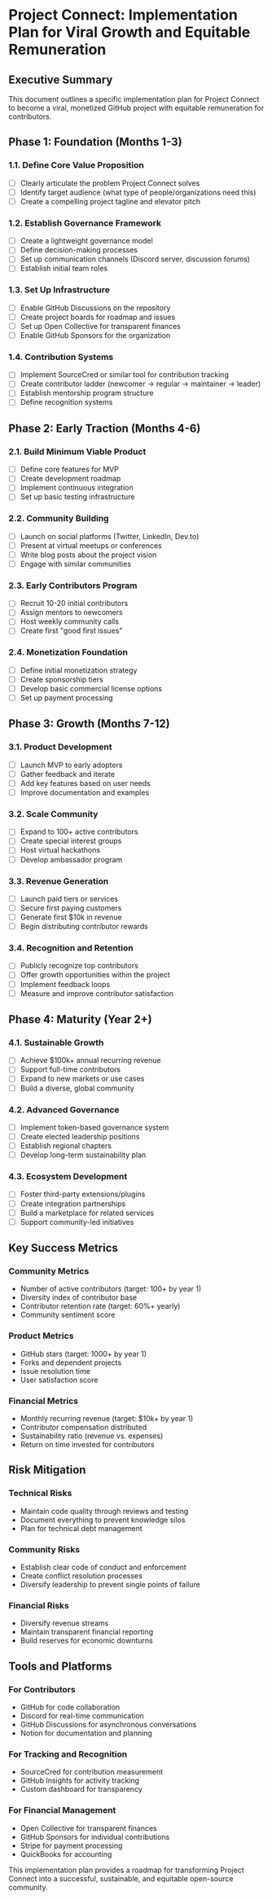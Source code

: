 # Project Connect: Implementation Plan for Viral Growth and Equitable Remuneration

## Executive Summary

This document outlines a specific implementation plan for Project Connect to become a viral, monetized GitHub project with equitable remuneration for contributors.

## Phase 1: Foundation (Months 1-3)

### 1.1. Define Core Value Proposition
- [ ] Clearly articulate the problem Project Connect solves
- [ ] Identify target audience (what type of people/organizations need this)
- [ ] Create a compelling project tagline and elevator pitch

### 1.2. Establish Governance Framework
- [ ] Create a lightweight governance model
- [ ] Define decision-making processes
- [ ] Set up communication channels (Discord server, discussion forums)
- [ ] Establish initial team roles

### 1.3. Set Up Infrastructure
- [ ] Enable GitHub Discussions on the repository
- [ ] Create project boards for roadmap and issues
- [ ] Set up Open Collective for transparent finances
- [ ] Enable GitHub Sponsors for the organization

### 1.4. Contribution Systems
- [ ] Implement SourceCred or similar tool for contribution tracking
- [ ] Create contributor ladder (newcomer → regular → maintainer → leader)
- [ ] Establish mentorship program structure
- [ ] Define recognition systems

## Phase 2: Early Traction (Months 4-6)

### 2.1. Build Minimum Viable Product
- [ ] Define core features for MVP
- [ ] Create development roadmap
- [ ] Implement continuous integration
- [ ] Set up basic testing infrastructure

### 2.2. Community Building
- [ ] Launch on social platforms (Twitter, LinkedIn, Dev.to)
- [ ] Present at virtual meetups or conferences
- [ ] Write blog posts about the project vision
- [ ] Engage with similar communities

### 2.3. Early Contributors Program
- [ ] Recruit 10-20 initial contributors
- [ ] Assign mentors to newcomers
- [ ] Host weekly community calls
- [ ] Create first "good first issues"

### 2.4. Monetization Foundation
- [ ] Define initial monetization strategy
- [ ] Create sponsorship tiers
- [ ] Develop basic commercial license options
- [ ] Set up payment processing

## Phase 3: Growth (Months 7-12)

### 3.1. Product Development
- [ ] Launch MVP to early adopters
- [ ] Gather feedback and iterate
- [ ] Add key features based on user needs
- [ ] Improve documentation and examples

### 3.2. Scale Community
- [ ] Expand to 100+ active contributors
- [ ] Create special interest groups
- [ ] Host virtual hackathons
- [ ] Develop ambassador program

### 3.3. Revenue Generation
- [ ] Launch paid tiers or services
- [ ] Secure first paying customers
- [ ] Generate first $10k in revenue
- [ ] Begin distributing contributor rewards

### 3.4. Recognition and Retention
- [ ] Publicly recognize top contributors
- [ ] Offer growth opportunities within the project
- [ ] Implement feedback loops
- [ ] Measure and improve contributor satisfaction

## Phase 4: Maturity (Year 2+)

### 4.1. Sustainable Growth
- [ ] Achieve $100k+ annual recurring revenue
- [ ] Support full-time contributors
- [ ] Expand to new markets or use cases
- [ ] Build a diverse, global community

### 4.2. Advanced Governance
- [ ] Implement token-based governance system
- [ ] Create elected leadership positions
- [ ] Establish regional chapters
- [ ] Develop long-term sustainability plan

### 4.3. Ecosystem Development
- [ ] Foster third-party extensions/plugins
- [ ] Create integration partnerships
- [ ] Build a marketplace for related services
- [ ] Support community-led initiatives

## Key Success Metrics

### Community Metrics
- Number of active contributors (target: 100+ by year 1)
- Diversity index of contributor base
- Contributor retention rate (target: 60%+ yearly)
- Community sentiment score

### Product Metrics
- GitHub stars (target: 1000+ by year 1)
- Forks and dependent projects
- Issue resolution time
- User satisfaction score

### Financial Metrics
- Monthly recurring revenue (target: $10k+ by year 1)
- Contributor compensation distributed
- Sustainability ratio (revenue vs. expenses)
- Return on time invested for contributors

## Risk Mitigation

### Technical Risks
- Maintain code quality through reviews and testing
- Document everything to prevent knowledge silos
- Plan for technical debt management

### Community Risks
- Establish clear code of conduct and enforcement
- Create conflict resolution processes
- Diversify leadership to prevent single points of failure

### Financial Risks
- Diversify revenue streams
- Maintain transparent financial reporting
- Build reserves for economic downturns

## Tools and Platforms

### For Contributors
- GitHub for code collaboration
- Discord for real-time communication
- GitHub Discussions for asynchronous conversations
- Notion for documentation and planning

### For Tracking and Recognition
- SourceCred for contribution measurement
- GitHub Insights for activity tracking
- Custom dashboard for transparency

### For Financial Management
- Open Collective for transparent finances
- GitHub Sponsors for individual contributions
- Stripe for payment processing
- QuickBooks for accounting

This implementation plan provides a roadmap for transforming Project Connect into a successful, sustainable, and equitable open-source community.